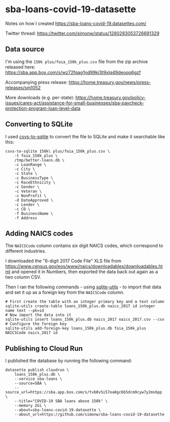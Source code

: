 # sba-loans-covid-19-datasette

Notes on how I created https://sba-loans-covid-19.datasettes.com/

Twitter thread: https://twitter.com/simonw/status/1280283053726691329

## Data source

I'm using the `150k plus/foia_150k_plus.csv` file from the zip archive released here: https://sba.app.box.com/s/wz72fqag1nd99kj3t9xlq49deoop6gzf

Accompanying press release: https://home.treasury.gov/news/press-releases/sm1052

More downloads (e.g. per-state): https://home.treasury.gov/policy-issues/cares-act/assistance-for-small-businesses/sba-paycheck-protection-program-loan-level-data

## Converting to SQLite

I used [csvs-to-sqlite](https://github.com/simonw/csvs-to-sqlite) to convert the file to SQLite and make it searchable like this:

    csvs-to-sqlite 150k\ plus/foia_150k_plus.csv \
        -t foia_150k_plus \
        /tmp/better-loans.db \
        -c LoanRange \
        -c City \
        -c State \
        -c BusinessType \
        -c RaceEthnicity \
        -c Gender \
        -c Veteran \
        -c NonProfit \
        -d DateApproved \
        -c Lender \
        -c CD \
        -f BusinessName \
        -f Address

## Adding NAICS codes

The `NAICSCode` column contains six digit NAICS codes, which correspond to different industries.

I downloaded the "6-digit 2017 Code File" XLS file from https://www.census.gov/eos/www/naics/downloadables/downloadables.html and opened it in Numbers, then exported the data back out again as a two column CSV.

Then I ran the following commands - using [sqlite-utils](https://sqlite-utils.readthedocs.io/en/stable/cli.html) - to import that data and set it up as a foreign key from the `NAICSCode` column.

    # First create the table with an integer primary key and a text column
    sqlite-utils create-table loans_150k_plus.db naics_2017 id integer name text --pk=id
    # Now import the data into it
    sqlite-utils insert loans_150k_plus.db naics_2017 naics_2017.csv --csv
    # Configure the foreign key
    sqlite-utils add-foreign-key loans_150k_plus.db foia_150k_plus NAICSCode naics_2017 id

## Publishing to Cloud Run

I published the database by running the following command:

    datasette publish cloudrun \
        loans_150k_plus.db \
        --service sba-loans \
        --source=SBA \
        --source_url=https://sba.app.box.com/s/tvb0v5i57oa8gc6b5dcm9cyw7y2ms6pp \
        --title="COVID-19 SBA loans above 150k" \
        --memory 2Gi \
        --about=sba-loans-covid-19-datasette \
        --about_url=https://github.com/simonw/sba-loans-covid-19-datasette
